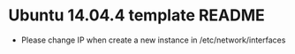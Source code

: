 # Ubuntu 14.04.4 template README

- Please change IP when create a new instance in /etc/network/interfaces
